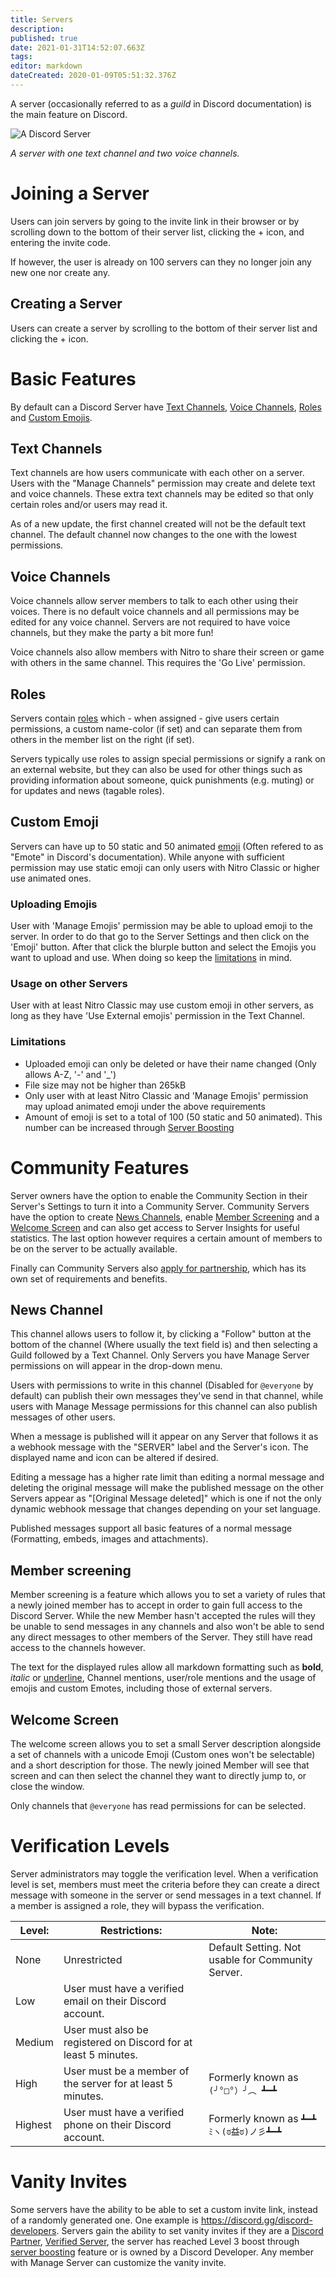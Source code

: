 ```yaml
---
title: Servers
description: 
published: true
date: 2021-01-31T14:52:07.663Z
tags: 
editor: markdown
dateCreated: 2020-01-09T05:51:32.376Z
---
```


A server (occasionally referred to as a *guild* in Discord documentation) is the main feature on Discord.


![A Discord Server](https://github.com/DiscordiaWiki/wiki/blob/master/uploads/servers/discordserver.png?raw=true "A Discord Server")

*A server with one text channel and two voice channels.*

# Joining a Server
Users can join servers by going to the invite link in their browser or by scrolling down to the bottom of their server list, clicking the + icon, and entering the invite code.

If however, the user is already on 100 servers can they no longer join any new one nor create any.

## Creating a Server
Users can create a server by scrolling to the bottom of their server list and clicking the + icon.


# Basic Features
By default can a Discord Server have [Text Channels](#text-channels), [Voice Channels](#voice-channels), [Roles](#roles) and [Custom Emojis](#custom-emoji).

## Text Channels
Text channels are how users communicate with each other on a server. Users with the "Manage Channels" permission may create and delete text and voice channels. These extra text channels may be edited so that only certain roles and/or users may read it.

As of a new update, the first channel created will not be the default text channel. The default channel now changes to the one with the lowest permissions.

## Voice Channels
Voice channels allow server members to talk to each other using their voices. There is no default voice channels and all permissions may be edited for any voice channel. Servers are not required to have voice channels, but they make the party a bit more fun!

Voice channels also allow members with Nitro to share their screen or game with others in the same channel. This requires the 'Go Live' permission.

## Roles
Servers contain [roles](/roles) which - when assigned - give users certain permissions, a custom name-color (if set) and can separate them from others in the member list on the right (if set).

Servers typically use roles to assign special permissions or signify a rank on an external website, but they can also be used for other things such as providing information about someone, quick punishments (e.g. muting) or for updates and news (tagable roles).

## Custom Emoji
Servers can have up to 50 static and 50 animated [emoji](/emoji) (Often refered to as "Emote" in Discord's documentation).
While anyone with sufficient permission may use static emoji can only users with Nitro Classic or higher use animated ones.

### Uploading Emojis
User with 'Manage Emojis' permission may be able to upload emoji to the server. In order to do that go to the Server Settings and then click on the 'Emoji' button. After that click the blurple button and select the Emojis you want to upload and use. When doing so keep the [limitations](#limitations) in mind.

### Usage on other Servers
User with at least Nitro Classic may use custom emoji in other servers, as long as they have 'Use External emojis' permission in the Text Channel.

### Limitations
- Uploaded emoji can only be deleted or have their name changed (Only allows A-Z, '-' and '\_')
- File size may not be higher than 265kB
- Only user with at least Nitro Classic and 'Manage Emojis' permission may upload animated emoji under the above requirements
- Amount of emoji is set to a total of 100 (50 static and 50 animated). This number can be increased through [Server Boosting](/server-boosting)

# Community Features
Server owners have the option to enable the Community Section in their Server's Settings to turn it into a Community Server.
Community Servers have the option to create [News Channels](#news-channel), enable [Member Screening](#member-screening) and a [Welcome Screen](#welcome-screen) and can also get access to Server Insights for useful statistics. The last option however requires a certain amount of members to be on the server to be actually available.

Finally can Community Servers also [apply for partnership](/partner), which has its own set of requirements and benefits.

## News Channel
This channel allows users to follow it, by clicking a "Follow" button at the bottom of the channel (Where usually the text field is) and then selecting a Guild followed by a Text Channel.
Only Servers you have Manage Server permissions on will appear in the drop-down menu.

Users with permissions to write in this channel (Disabled for `@everyone` by default) can publish their own messages they've send in that channel, while users with Manage Message permissions for this channel can also publish messages of other users.

When a message is published will it appear on any Server that follows it as a webhook message with the "SERVER" label and the Server's icon. The displayed name and icon can be altered if desired.

Editing a message has a higher rate limit than editing a normal message and deleting the original message will make the published message on the other Servers appear as "[Original Message deleted]" which is one if not the only dynamic webhook message that changes depending on your set language.

Published messages support all basic features of a normal message (Formatting, embeds, images and attachments).

## Member screening
Member screening is a feature which allows you to set a variety of rules that a newly joined member has to accept in order to gain full access to the Discord Server.
While the new Member hasn't accepted the rules will they be unable to send messages in any channels and also won't be able to send any direct messages to other members of the Server. They still have read access to the channels however.

The text for the displayed rules allow all markdown formatting such as **bold**, *italic* or <u>underline</u>, Channel mentions, user/role mentions and the usage of emojis and custom Emotes, including those of external servers.

## Welcome Screen
The welcome screen allows you to set a small Server description alongside a set of channels with a unicode Emoji (Custom ones won't be selectable) and a short description for those.
The newly joined Member will see that screen and can then select the channel they want to directly jump to, or close the window.

Only channels that `@everyone` has read permissions for can be selected.

# Verification Levels
Server administrators may toggle the verification level. When a verification level is set, members must meet the criteria before they can create a direct message with someone in the server or send messages in a text channel. If a member is assigned a role, they will bypass the verification.

| Level: | Restrictions:                                                   | Note:                                             |
| ------ | --------------------------------------------------------------- | ------------------------------------------------- |
| None   | Unrestricted                                                    | Default Setting. Not usable for Community Server. |
| Low    | User must have a verified email on their Discord account.       |                                                   |
| Medium | User must also be registered on Discord for at least 5 minutes. |                                                   |
| High   | User must be a member of the server for at least 5 minutes.     | Formerly known as `(╯°□°）╯︵ ┻━┻`                  |
| Highest | User must have a verified phone on their Discord account.      | Formerly known as `┻━┻ ﾐヽ(ಠ益ಠ)ノ彡┻━┻`              |

# Vanity Invites
Some servers have the ability to be able to set a custom invite link, instead of a randomly generated one. One example is https://discord.gg/discord-developers. Servers gain the ability to set vanity invites if they are a [Discord Partner](/partner), [Verified Server](/verified-servers), the server has reached Level 3 boost through [server boosting](/server-boosting) feature or is owned by a Discord Developer. Any member with Manage Server can customize the vanity invite.